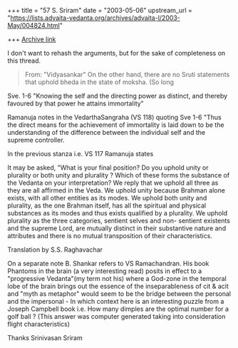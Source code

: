 +++
title = "57 S. Sriram"
date = "2003-05-06"
upstream_url = "https://lists.advaita-vedanta.org/archives/advaita-l/2003-May/004824.html"

+++
[Archive link](https://lists.advaita-vedanta.org/archives/advaita-l/2003-May/004824.html)

I don't want to rehash the arguments, but for the sake
of completeness on this thread.

> From: "Vidyasankar"
>On the other hand, there
>are no Sruti statements that uphold bheda in the state of moksha. (So long

Sve. 1-6 "Knowing the self and the directing power as distinct,
and thereby favoured by that power he attains immortality"

Ramanuja notes in the VedarthaSangraha (VS 118) quoting Sve 1-6
"Thus the direct means for the achievement of immortality
is laid down to be the understanding of the difference
between the individual self and the supreme controller.

In the previous stanza i.e. VS 117 Ramanuja states

It may be asked, "What is your final position? Do
you uphold unity or plurality or both unity and
plurality ? Which of these forms the substance of
the Vedanta on your interpretation? We reply that we
uphold all three as they are all affirmed in the Veda.
We uphold unity because Brahman alone exists, with all
other entities as its modes. We uphold both unity and
plurality, as the one Brahman itself, has all the
spiritual and physical substances as its modes and
thus exists qualified by a plurality. We uphold plurality
as the three categories, sentient selves and non-
sentient existents and the supreme Lord, are mutually
distinct in their substantive nature and attributes
and there is no mutual transposition of their
characteristics.

Translation by S.S. Raghavachar

On a separate note B. Shankar refers to VS Ramachandran.
His book Phantoms in the brain (a very interesting read)
posits in effect to a "progressive Vedanta"(my term not his) where a
God-zone in
the temporal lobe of the brain brings out the essence of the inseparableness
of cit & acit
and "myth as metaphor" would seem to be the bridge between
the personal and the impersonal - In which context here is an interesting
puzzle from a Joseph Campbell book i.e. How many dimples are the
optimal number for a golf ball ? (This answer was computer generated
taking into consideration flight characteristics)

Thanks
Srinivasan Sriram

